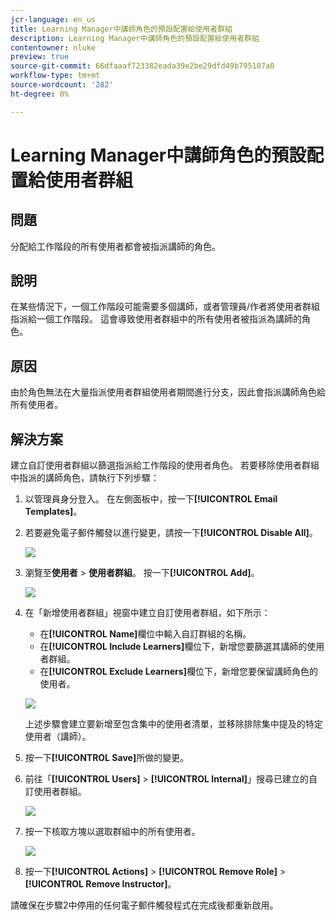 ```yaml
---
jcr-language: en_us
title: Learning Manager中講師角色的預設配置給使用者群組
description: Learning Manager中講師角色的預設配置給使用者群組
contentowner: nluke
preview: true
source-git-commit: 66dfaaaf723382eada39e2be29dfd49b795107a0
workflow-type: tm+mt
source-wordcount: '282'
ht-degree: 0%

---
```




# Learning Manager中講師角色的預設配置給使用者群組

## 問題

分配給工作階段的所有使用者都會被指派講師的角色。

## 說明

在某些情況下，一個工作階段可能需要多個講師，或者管理員/作者將使用者群組指派給一個工作階段。 這會導致使用者群組中的所有使用者被指派為講師的角色。

## 原因

由於角色無法在大量指派使用者群組使用者期間進行分支，因此會指派講師角色給所有使用者。

## 解決方案

建立自訂使用者群組以篩選指派給工作階段的使用者角色。 若要移除使用者群組中指派的講師角色，請執行下列步驟：

1. 以管理員身分登入。 在左側面板中，按一下&#x200B;**[!UICONTROL Email Templates]**。
1. 若要避免電子郵件觸發以進行變更，請按一下&#x200B;**[!UICONTROL Disable All]**。

   ![](assets/instructor-disable-all.png)

1. 瀏覽至&#x200B;**使用者** > **使用者群組**。 按一下&#x200B;**[!UICONTROL Add]**。

   ![](assets/instructor-usergroups.png)

1. 在「新增使用者群組」視窗中建立自訂使用者群組，如下所示：

   * 在&#x200B;**[!UICONTROL Name]**&#x200B;欄位中輸入自訂群組的名稱。
   * 在&#x200B;**[!UICONTROL Include Learners]**&#x200B;欄位下，新增您要篩選其講師的使用者群組。
   * 在&#x200B;**[!UICONTROL Exclude Learners]**&#x200B;欄位下，新增您要保留講師角色的使用者。

   ![](assets/instructor-add-ug.png)

   上述步驟會建立要新增至包含集中的使用者清單，並移除排除集中提及的特定使用者（講師）。

1. 按一下&#x200B;**[!UICONTROL Save]**&#x200B;所做的變更。
1. 前往「**[!UICONTROL Users]** > **[!UICONTROL Internal]**」搜尋已建立的自訂使用者群組。

   ![](assets/instructor-custom-ug.png)

1. 按一下核取方塊以選取群組中的所有使用者。

   ![](assets/instructor-bulk-ug.png)

1. 按一下&#x200B;**[!UICONTROL Actions]** > **[!UICONTROL Remove Role]** > **[!UICONTROL Remove Instructor]**。

請確保在步驟2中停用的任何電子郵件觸發程式在完成後都重新啟用。
